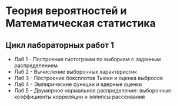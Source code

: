 # Теория вероятностей и Математическая статистика

## Цикл лабораторных работ 1

- Лаб 1 - Построение гистограмм по выборкам с заданным распределением
- Лаб 2 - Вычисление выборочных характеристик
- Лаб 3 - Построение боксплотов Тьюки и оценка выбросов
- Лаб 4 - Эмпирические функции и ядерные оценки
- Лаб 5 - Двумерное нормальное распределение: выборочные коэффициенты корреляции и эллипсы рассеивания
